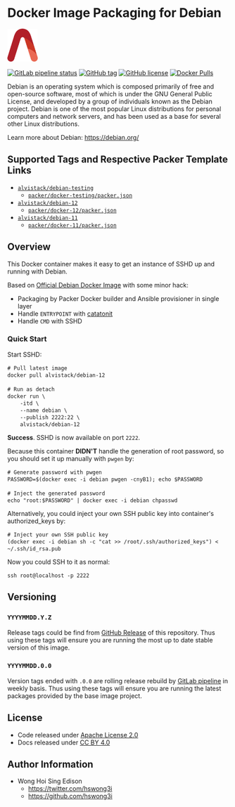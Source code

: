 # Docker Image Packaging for Debian

<a href="https://alvistack.com" title="AlviStack" target="_blank"><img src="/alvistack.svg" height="75" alt="AlviStack"></a>

[![GitLab pipeline
status](https://img.shields.io/gitlab/pipeline/alvistack/docker-debian/master)](https://gitlab.com/alvistack/docker-debian/-/pipelines)
[![GitHub
tag](https://img.shields.io/github/tag/alvistack/docker-debian.svg)](https://github.com/alvistack/docker-debian/tags)
[![GitHub
license](https://img.shields.io/github/license/alvistack/docker-debian.svg)](https://github.com/alvistack/docker-debian/blob/master/LICENSE)
[![Docker
Pulls](https://img.shields.io/docker/pulls/alvistack/debian-12.svg)](https://hub.docker.com/r/alvistack/debian-12)

Debian is an operating system which is composed primarily of free and
open-source software, most of which is under the GNU General Public
License, and developed by a group of individuals known as the Debian
project. Debian is one of the most popular Linux distributions for
personal computers and network servers, and has been used as a base for
several other Linux distributions.

Learn more about Debian: <https://debian.org/>

## Supported Tags and Respective Packer Template Links

- [`alvistack/debian-testing`](https://hub.docker.com/r/alvistack/debian-testing)
  - [`packer/docker-testing/packer.json`](https://github.com/alvistack/docker-debian/blob/master/packer/docker-testing/packer.json)
- [`alvistack/debian-12`](https://hub.docker.com/r/alvistack/debian-12)
  - [`packer/docker-12/packer.json`](https://github.com/alvistack/docker-debian/blob/master/packer/docker-12/packer.json)
- [`alvistack/debian-11`](https://hub.docker.com/r/alvistack/debian-11)
  - [`packer/docker-11/packer.json`](https://github.com/alvistack/docker-debian/blob/master/packer/docker-11/packer.json)

## Overview

This Docker container makes it easy to get an instance of SSHD up and
running with Debian.

Based on [Official Debian Docker
Image](https://hub.docker.com/_/debian/) with some minor hack:

- Packaging by Packer Docker builder and Ansible provisioner in single
  layer
- Handle `ENTRYPOINT` with
  [catatonit](https://github.com/openSUSE/catatonit)
- Handle `CMD` with SSHD

### Quick Start

Start SSHD:

    # Pull latest image
    docker pull alvistack/debian-12

    # Run as detach
    docker run \
        -itd \
        --name debian \
        --publish 2222:22 \
        alvistack/debian-12

**Success**. SSHD is now available on port `2222`.

Because this container **DIDN'T** handle the generation of root
password, so you should set it up manually with `pwgen` by:

    # Generate password with pwgen
    PASSWORD=$(docker exec -i debian pwgen -cnyB1); echo $PASSWORD

    # Inject the generated password
    echo "root:$PASSWORD" | docker exec -i debian chpasswd

Alternatively, you could inject your own SSH public key into container's
authorized_keys by:

    # Inject your own SSH public key
    (docker exec -i debian sh -c "cat >> /root/.ssh/authorized_keys") < ~/.ssh/id_rsa.pub

Now you could SSH to it as normal:

    ssh root@localhost -p 2222

## Versioning

### `YYYYMMDD.Y.Z`

Release tags could be find from [GitHub
Release](https://github.com/alvistack/docker-debian/tags) of this
repository. Thus using these tags will ensure you are running the most
up to date stable version of this image.

### `YYYYMMDD.0.0`

Version tags ended with `.0.0` are rolling release rebuild by [GitLab
pipeline](https://gitlab.com/alvistack/docker-debian/-/pipelines) in
weekly basis. Thus using these tags will ensure you are running the
latest packages provided by the base image project.

## License

- Code released under [Apache License 2.0](LICENSE)
- Docs released under [CC BY
  4.0](http://creativecommons.org/licenses/by/4.0/)

## Author Information

- Wong Hoi Sing Edison
  - <https://twitter.com/hswong3i>
  - <https://github.com/hswong3i>
